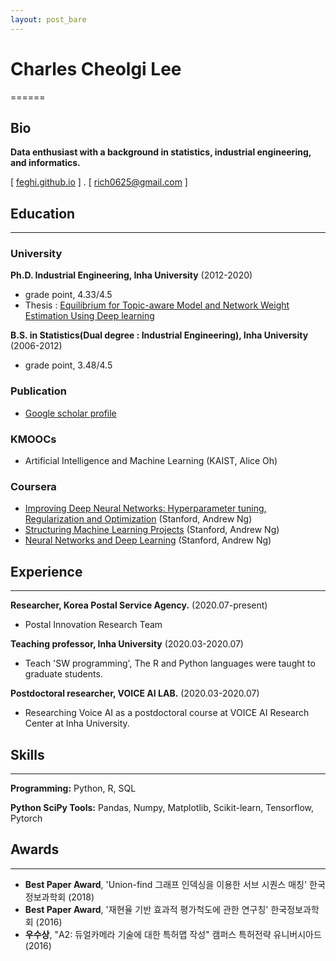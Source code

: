 ```yaml
---
layout: post_bare
---
```


# Charles Cheolgi Lee
======

## Bio

**Data enthusiast with a background in statistics, industrial engineering, and informatics.**

[ [feghi.github.io](http://feghi.github.io) ] . [ rich0625@gmail.com ]

## Education
---------

### University

**Ph.D. Industrial Engineering, Inha University** (2012-2020)

- grade point, 4.33/4.5
- Thesis : [Equilibrium for Topic-aware Model and Network Weight Estimation Using Deep learning](http://www.riss.kr/search/detail/DetailView.do?p_mat_type=be54d9b8bc7cdb09&control_no=bab5b7793a6b31c3ffe0bdc3ef48d419)

**B.S. in Statistics(Dual degree : Industrial Engineering), Inha University** (2006-2012)

- grade point, 3.48/4.5

### Publication
- [Google scholar profile](https://scholar.google.com/citations?user=RPNKDrYAAAAJ&hl=ko)

### KMOOCs

- Artificial Intelligence and Machine Learning (KAIST, Alice Oh)

### Coursera

- [Improving Deep Neural Networks: Hyperparameter tuning, Regularization and Optimization](https://www.coursera.org/account/accomplishments/certificate/ZFJYZ459L6UT) (Stanford, Andrew Ng)
- [Structuring Machine Learning Projects](https://www.coursera.org/account/accomplishments/certificate/MXYSPKJKVKKH) (Stanford, Andrew Ng)
- [Neural Networks and Deep Learning](
https://www.coursera.org/account/accomplishments/certificate/5E5C4V3NNC4J) (Stanford, Andrew Ng)

## Experience
---------
**Researcher, Korea Postal Service Agency.** (2020.07-present)

- Postal Innovation Research Team

**Teaching professor, Inha University** (2020.03-2020.07)

- Teach 'SW programming', The R and Python languages were taught to graduate students.

**Postdoctoral researcher, VOICE AI LAB.** (2020.03-2020.07)

- Researching Voice AI as a postdoctoral course at VOICE AI Research Center at Inha University.

## Skills
------
**Programming:** Python, R, SQL

**Python SciPy Tools:** Pandas, Numpy, Matplotlib, Scikit-learn, Tensorflow, Pytorch

## Awards
------
- **Best Paper Award**, 'Union-find 그래프 인덱싱을 이용한 서브 시퀀스 매칭' 한국정보과학회 (2018)
- **Best Paper Award**, '재현율 기반 효과적 평가척도에 관한 연구칭' 한국정보과학회 (2016)
- **우수상**, 	"A2: 듀얼카메라 기술에 대한 특허맵 작성" 캠퍼스 특허전략 유니버시아드 (2016)
